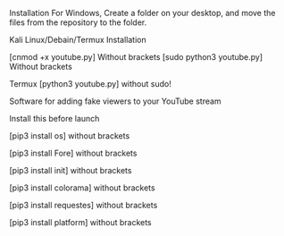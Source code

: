 Installation For Windows, 
Create a folder on your desktop, and move the files from the repository to the folder.


Kali Linux/Debain/Termux Installation

[cnmod +x youtube.py] Without brackets
[sudo python3 youtube.py] Without brackets

Termux 
[python3 youtube.py] without sudo!



Software for adding fake viewers to your YouTube stream


Install this before launch

[pip3 install os] without brackets

[pip3 install Fore] without brackets

[pip3 install init] without brackets

[pip3 install colorama] without brackets

[pip3 install requestes] without brackets

[pip3 install platform] without brackets

